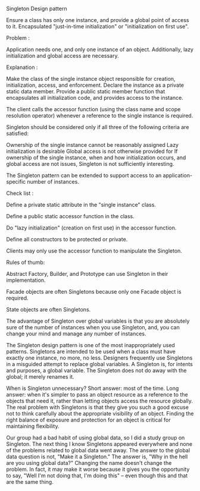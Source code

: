 Singleton Design pattern 

Ensure a class has only one instance, and provide a global point of access to it.
Encapsulated "just-in-time initialization" or "initialization on first use".



Problem :



Application needs one, and only one instance of an object. Additionally, lazy initialization and global access are necessary.



Explanation : 



Make the class of the single instance object responsible for creation, initialization, access, and enforcement. Declare the instance as a private static data member. Provide a public static member function that encapsulates all initialization code, and provides access to the instance.


The client calls the accessor function (using the class name and scope resolution operator) whenever a reference to the single instance is required.

Singleton should be considered only if all three of the following criteria are satisfied:


Ownership of the single instance cannot be reasonably assigned Lazy initialization is desirable Global access is not otherwise provided for  If ownership of the single instance, when and how initialization occurs, and global access are not issues, Singleton is not sufficiently interesting.


The Singleton pattern can be extended to support access to an application-specific number of instances.


Check list :


Define a private static attribute in the "single instance" class.

Define a public static accessor function in the class.

Do "lazy initialization" (creation on first use) in the accessor function.

Define all constructors to be protected or private.

Clients may only use the accessor function to manipulate the Singleton.


Rules of thumb:


Abstract Factory, Builder, and Prototype can use Singleton in their implementation.

Facade objects are often Singletons because only one Facade object is required.

State objects are often Singletons.


The advantage of Singleton over global variables is that you are absolutely sure of the number of instances when you use Singleton, and, you can change your mind and manage any number of instances.


The Singleton design pattern is one of the most inappropriately used patterns. Singletons are intended to be used when a class must have exactly one instance, no more, no less. Designers frequently use Singletons in a misguided attempt to replace global variables. A Singleton is, for intents and purposes, a global variable. The Singleton does not do away with the global; it merely renames it.


When is Singleton unnecessary? Short answer: most of the time. Long answer: when it's simpler to pass an object resource as a reference to the objects that need it, rather than letting objects access the resource globally. The real problem with Singletons is that they give you such a good excuse not to think carefully about the appropriate visibility of an object. Finding the right balance of exposure and protection for an object is critical for maintaining flexibility.


Our group had a bad habit of using global data, so I did a study group on Singleton. The next thing I know Singletons appeared everywhere and none of the problems related to global data went away. The answer to the global data question is not, "Make it a Singleton." The answer is, "Why in the hell are you using global data?" Changing the name doesn't change the problem. In fact, it may make it worse because it gives you the opportunity to say, "Well I'm not doing that, I'm doing this" – even though this and that are the same thing.
